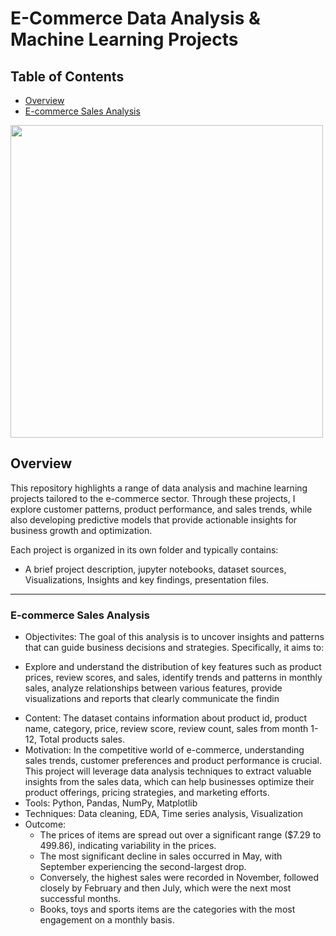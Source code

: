 # E-Commerce Data Analysis & Machine Learning Projects

## Table of Contents
- [Overview](#Overview)
- [E-commerce Sales Analysis](#e_commerce_sales_analysis)

<img src="https://github.com/Thelma-DataNerd/e-commerce_sales_analysis/blob/main/eCommerce-photo.jpg" width="500"/>




## Overview
This repository highlights a range of data analysis and machine learning projects tailored to the e-commerce sector. Through these projects, I explore customer patterns, product performance, and sales trends, while also developing predictive models that provide actionable insights for business growth and optimization.

Each project is organized in its own folder and typically contains:
- A brief project description, jupyter notebooks, dataset sources, Visualizations, Insights and key findings, presentation files.

---
### E-commerce Sales Analysis
- Objectivites: The goal of this analysis is to uncover insights and patterns that can guide business decisions and strategies. Specifically, it aims to:
* Explore and understand the distribution of key features such as product prices, review scores, and sales, identify trends and patterns in monthly sales, analyze relationships between various features, provide visualizations and reports that clearly communicate the findin
- Content: The dataset contains information about product id, product name, category, price, review score, review count, sales from month 1-12, Total products sales.
- Motivation: In the competitive world of e-commerce, understanding sales trends, customer preferences and product performance is crucial. This project will leverage data analysis techniques to extract valuable insights from  the sales data, which can help businesses optimize their product offerings, pricing strategies, and marketing efforts.
- Tools: Python, Pandas, NumPy, Matplotlib
- Techniques: Data cleaning, EDA, Time series analysis, Visualization
- Outcome:
  * The prices of items are spread out over a significant range ($7.29 to 499.86), indicating variability in the prices.
  * The most significant decline in sales occurred in May, with September experiencing the second-largest drop.
  * Conversely, the highest sales were recorded in November, followed closely by February and then July, which were the next most successful months.
  * Books, toys and sports items are the categories with the most engagement on a monthly basis.
  




